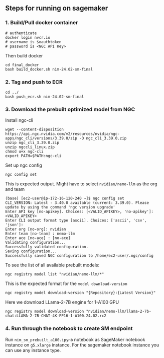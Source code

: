 ## Steps for running on sagemaker

### 1. Build/Pull docker container
```
# authenticate
docker login nvcr.io
# username is $oauthtoken
# password is <NGC API Key>
```
Then build docker
```
cd final_docker
bash build_docker.sh nim-24.02-sm-final
```

### 2. Tag and push to ECR
```
cd ../
bash push_ecr.sh nim-24.02-sm-final
```

### 3. Download the prebuilt optimized model from NGC
Install ngc-cli
```
wget --content-disposition https://api.ngc.nvidia.com/v2/resources/nvidia/ngc-apps/ngc_cli/versions/3.39.0/zip -O ngc_cli_3.39.0.zip
unzip ngc_cli_3.39.0.zip
unzip ngccli_linux.zip
chmod u+x ngc-cli
export PATH=$PATH:ngc-cli
```

Set up ngc config
```
ngc config set
```

This is expected output. Might have to select `nvidian/nemo-llm` as the org and team
```
(base) [ec2-user@ip-172-16-120-240 ~]$ ngc config set
CLI_VERSION: Latest - 3.40.0 available (current: 3.39.0). Please update by using the command 'ngc version upgrade' 
Enter API key [no-apikey]. Choices: [<VALID_APIKEY>, 'no-apikey']: <VALID_APIKEY>
Enter CLI output format type [ascii]. Choices: ['ascii', 'csv', 'json']: 
Enter org [no-org]: nvidian
Enter team [no-team] : nemo-llm
Enter ace [no-ace] : [no-ace] 
Validating configuration...
Successfully validated configuration.
Saving configuration...
Successfully saved NGC configuration to /home/ec2-user/.ngc/config
```

To see the list of all available prebuilt models:
```
ngc registry model list "nvidian/nemo-llm/*"
```


This is the expected format for the `model download-version`
```
ngc registry model download-version "{Repository}:{Latest Version}"
```

Here we download LLama-2-7B engine for 1-A100 GPU
```
ngc registry model download-version "nvidian/nemo-llm/llama-2-7b-chat:LLAMA-2-7B-CHAT-4K-FP16-1-A100.24.02.rc2
```

### 4. Run through the notebook to create SM endpoint
Run `nim_sm_prebuilt_a100.ipynb` notebook as SageMaker notebook instance on `g5.xlarge` instance. For the sagemaker notebook instance you can use any instance type.
